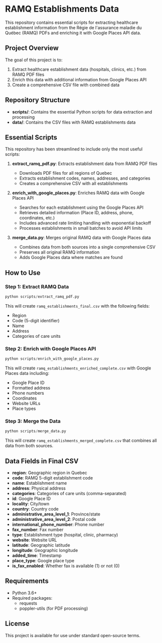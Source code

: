 # RAMQ Establishments Data

This repository contains essential scripts for extracting healthcare establishment information from the Régie de l'assurance maladie du Québec (RAMQ) PDFs and enriching it with Google Places API data.

## Project Overview

The goal of this project is to:
1. Extract healthcare establishment data (hospitals, clinics, etc.) from RAMQ PDF files
2. Enrich this data with additional information from Google Places API
3. Create a comprehensive CSV file with combined data

## Repository Structure

- **scripts/**: Contains the essential Python scripts for data extraction and processing
- **data/**: Contains the CSV files with RAMQ establishments data

## Essential Scripts

This repository has been streamlined to include only the most useful scripts:

1. **extract_ramq_pdf.py**: Extracts establishment data from RAMQ PDF files
   - Downloads PDF files for all regions of Quebec
   - Extracts establishment codes, names, addresses, and categories
   - Creates a comprehensive CSV with all establishments

2. **enrich_with_google_places.py**: Enriches RAMQ data with Google Places API
   - Searches for each establishment using the Google Places API
   - Retrieves detailed information (Place ID, address, phone, coordinates, etc.)
   - Includes advanced rate limiting handling with exponential backoff
   - Processes establishments in small batches to avoid API limits

3. **merge_data.py**: Merges original RAMQ data with Google Places data
   - Combines data from both sources into a single comprehensive CSV
   - Preserves all original RAMQ information
   - Adds Google Places data where matches are found

## How to Use

### Step 1: Extract RAMQ Data

```python
python scripts/extract_ramq_pdf.py
```

This will create `ramq_establishments_final.csv` with the following fields:
- Region
- Code (5-digit identifier)
- Name
- Address
- Categories of care units

### Step 2: Enrich with Google Places API

```python
python scripts/enrich_with_google_places.py
```

This will create `ramq_establishments_enriched_complete.csv` with Google Places data including:
- Google Place ID
- Formatted address
- Phone numbers
- Coordinates
- Website URLs
- Place types

### Step 3: Merge the Data

```python
python scripts/merge_data.py
```

This will create `ramq_establishments_merged_complete.csv` that combines all data from both sources.

## Data Fields in Final CSV

- **region**: Geographic region in Quebec
- **code**: RAMQ 5-digit establishment code
- **name**: Establishment name
- **address**: Physical address
- **categories**: Categories of care units (comma-separated)
- **id**: Google Place ID
- **locality**: City/town
- **country**: Country code
- **administrative_area_level_1**: Province/state
- **administrative_area_level_2**: Postal code
- **international_phone_number**: Phone number
- **fax_number**: Fax number
- **type**: Establishment type (hospital, clinic, pharmacy)
- **website**: Website URL
- **latitude**: Geographic latitude
- **longitude**: Geographic longitude
- **added_time**: Timestamp
- **place_type**: Google place type
- **is_fax_enabled**: Whether fax is available (1) or not (0)

## Requirements

- Python 3.6+
- Required packages:
  - requests
  - poppler-utils (for PDF processing)

## License

This project is available for use under standard open-source terms.
